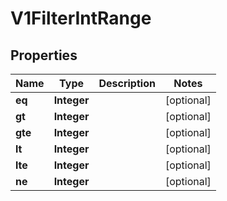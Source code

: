 # V1FilterIntRange

## Properties
Name | Type | Description | Notes
------------ | ------------- | ------------- | -------------
**eq** | **Integer** |  |  [optional]
**gt** | **Integer** |  |  [optional]
**gte** | **Integer** |  |  [optional]
**lt** | **Integer** |  |  [optional]
**lte** | **Integer** |  |  [optional]
**ne** | **Integer** |  |  [optional]
